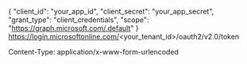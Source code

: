 {
    "client_id": "your_app_id",
    "client_secret": "your_app_secret",
    "grant_type": "client_credentials",
    "scope": "https://graph.microsoft.com/.default"
}
https://login.microsoftonline.com/<your_tenant_id>/oauth2/v2.0/token

Content-Type: application/x-www-form-urlencoded
